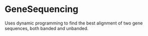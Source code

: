 # GeneSequencing

Uses dynamic programming to find the best alignment of two gene sequences, both banded and unbanded.
